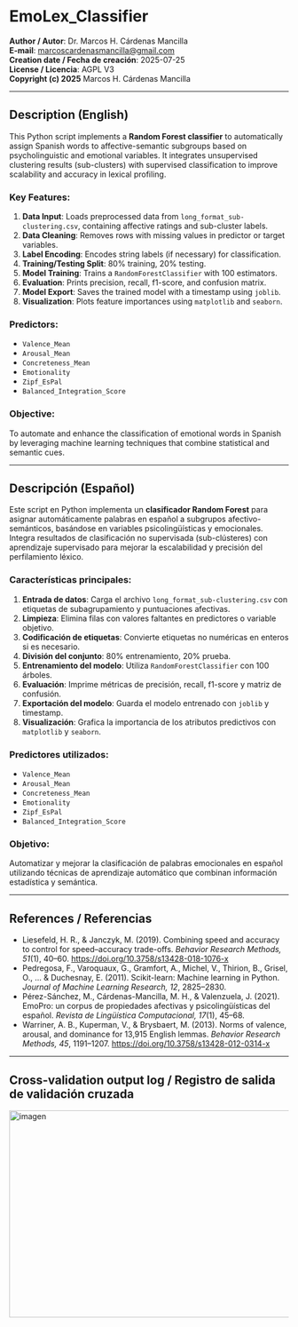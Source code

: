# EmoLex_Classifier

**Author / Autor**: Dr. Marcos H. Cárdenas Mancilla  
**E-mail**: marcoscardenasmancilla@gmail.com  
**Creation date / Fecha de creación**: 2025-07-25  
**License / Licencia**: AGPL V3  
**Copyright (c) 2025** Marcos H. Cárdenas Mancilla

---

## Description (English)

This Python script implements a **Random Forest classifier** to automatically assign Spanish words to affective-semantic subgroups based on psycholinguistic and emotional variables. It integrates unsupervised clustering results (sub-clusters) with supervised classification to improve scalability and accuracy in lexical profiling.

### Key Features:

1. **Data Input**: Loads preprocessed data from `long_format_sub-clustering.csv`, containing affective ratings and sub-cluster labels.
2. **Data Cleaning**: Removes rows with missing values in predictor or target variables.
3. **Label Encoding**: Encodes string labels (if necessary) for classification.
4. **Training/Testing Split**: 80% training, 20% testing.
5. **Model Training**: Trains a `RandomForestClassifier` with 100 estimators.
6. **Evaluation**: Prints precision, recall, f1-score, and confusion matrix.
7. **Model Export**: Saves the trained model with a timestamp using `joblib`.
8. **Visualization**: Plots feature importances using `matplotlib` and `seaborn`.

### Predictors:

- `Valence_Mean`
- `Arousal_Mean`
- `Concreteness_Mean`
- `Emotionality`
- `Zipf_EsPal`
- `Balanced_Integration_Score`

### Objective:

To automate and enhance the classification of emotional words in Spanish by leveraging machine learning techniques that combine statistical and semantic cues.

---

## Descripción (Español)

Este script en Python implementa un **clasificador Random Forest** para asignar automáticamente palabras en español a subgrupos afectivo-semánticos, basándose en variables psicolingüísticas y emocionales. Integra resultados de clasificación no supervisada (sub-clústeres) con aprendizaje supervisado para mejorar la escalabilidad y precisión del perfilamiento léxico.

### Características principales:

1. **Entrada de datos**: Carga el archivo `long_format_sub-clustering.csv` con etiquetas de subagrupamiento y puntuaciones afectivas.
2. **Limpieza**: Elimina filas con valores faltantes en predictores o variable objetivo.
3. **Codificación de etiquetas**: Convierte etiquetas no numéricas en enteros si es necesario.
4. **División del conjunto**: 80% entrenamiento, 20% prueba.
5. **Entrenamiento del modelo**: Utiliza `RandomForestClassifier` con 100 árboles.
6. **Evaluación**: Imprime métricas de precisión, recall, f1-score y matriz de confusión.
7. **Exportación del modelo**: Guarda el modelo entrenado con `joblib` y timestamp.
8. **Visualización**: Grafica la importancia de los atributos predictivos con `matplotlib` y `seaborn`.

### Predictores utilizados:

- `Valence_Mean`
- `Arousal_Mean`
- `Concreteness_Mean`
- `Emotionality`
- `Zipf_EsPal`
- `Balanced_Integration_Score`

### Objetivo:

Automatizar y mejorar la clasificación de palabras emocionales en español utilizando técnicas de aprendizaje automático que combinan información estadística y semántica.

---

## References / Referencias

- Liesefeld, H. R., & Janczyk, M. (2019). Combining speed and accuracy to control for speed–accuracy trade-offs. *Behavior Research Methods, 51*(1), 40–60. https://doi.org/10.3758/s13428-018-1076-x  
- Pedregosa, F., Varoquaux, G., Gramfort, A., Michel, V., Thirion, B., Grisel, O., ... & Duchesnay, E. (2011). Scikit-learn: Machine learning in Python. *Journal of Machine Learning Research, 12*, 2825–2830.  
- Pérez-Sánchez, M., Cárdenas-Mancilla, M. H., & Valenzuela, J. (2021). EmoPro: un corpus de propiedades afectivas y psicolingüísticas del español. *Revista de Lingüística Computacional, 17*(1), 45–68.  
- Warriner, A. B., Kuperman, V., & Brysbaert, M. (2013). Norms of valence, arousal, and dominance for 13,915 English lemmas. *Behavior Research Methods, 45*, 1191–1207. https://doi.org/10.3758/s13428-012-0314-x  

---

## Cross-validation output log / Registro de salida de validación cruzada

<img width="755" height="373" alt="imagen" src="https://github.com/user-attachments/assets/d1206ac5-ab86-4daa-afdd-14e1b68b4eae" />
